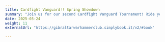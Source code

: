 ```yaml
---
title: Cardfight Vanguard!! Spring Showdown
summary: "Join us for our second Cardfight Vanguard Tournament! Ride your Vanguards to victory in this fast-paced and tactical anime card game."
date: 2025-05-24
weight: 11
externalUrl: "https://gibraltarwarhammerclub.simplybook.it/v2/#book"

---
```


